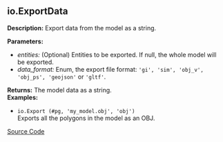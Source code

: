 ## io.ExportData  
  
  
**Description:** Export data from the model as a string.

  
  
**Parameters:**  
  * *entities:* (Optional) Entities to be exported. If null, the whole model will be exported.  
  * *data\_format:* Enum, the export file format: `'gi', 'sim', 'obj_v', 'obj_ps', 'geojson'` or `'gltf'`.  
  
**Returns:** The model data as a string.  
**Examples:**  
  * `io.Export (#pg, 'my_model.obj', 'obj')`  
    Exports all the polygons in the model as an OBJ.
  

[Source Code](https://github.com/design-automation/mobius-sim-funcs/blob/main/src/modules/functions/io/ExportData.ts) 